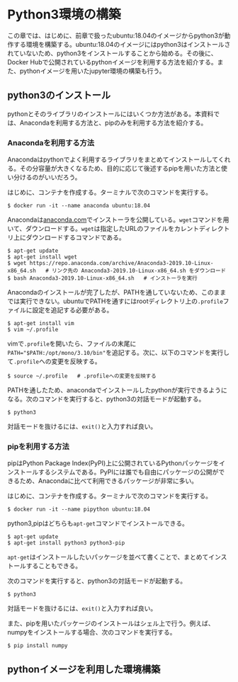 # Python3環境の構築

この章では、はじめに、前章で扱ったubuntu:18.04のイメージからpython3が動作する環境を構築する。ubuntu:18.04のイメージにはpython3はインストールされていないため、python3をインストールすることから始める。その後に、Docker Hubで公開されているpythonイメージを利用する方法を紹介する。また、pythonイメージを用いたjupyter環境の構築も行う。

## python3のインストール
pythonとそのライブラリのインストールにはいくつか方法がある。本資料では、Anacondaを利用する方法と、pipのみを利用する方法を紹介する。
### Anacondaを利用する方法
Anacondaはpythonでよく利用するライブラリをまとめてインストールしてくれる。その分容量が大きくなるため、目的に応じて後述するpipを用いた方法と使い分けるのがいいだろう。

はじめに、コンテナを作成する。ターミナルで次のコマンドを実行する。
```shell
$ docker run -it --name anaconda ubuntu:18.04
```
Anacondaは[anaconda.com](https://www.anaconda.com/products/distribution)でインストーラを公開している。`wget`コマンドを用いて、ダウンロードする。`wget`は指定したURLのファイルをカレントディレクトリ上にダウンロードするコマンドである。
```shell
$ apt-get update
$ apt-get install wget
$ wget https://repo.anaconda.com/archive/Anaconda3-2019.10-Linux-x86_64.sh   # リンク先の Anaconda3-2019.10-Linux-x86_64.sh をダウンロード
$ bash Anaconda3-2019.10-Linux-x86_64.sh   # インストーラを実行
```
Anacondaのインストールが完了したが、PATHを通していないため、このままでは実行できない。ubuntuでPATHを通すにはrootディレクトリ上の`.profile`ファイルに設定を追記する必要がある。
```shell
$ apt-get install vim
$ vim ~/.profile
```
vimで`.profile`を開いたら、ファイルの末尾に`PATH="$PATH:/opt/mono/3.10/bin"`を追記する。次に、以下のコマンドを実行して`.profile`への変更を反映する。
```shell
$ source ~/.profile   # .profileへの変更を反映する
```
PATHを通したため、anacondaでインストールしたpythonが実行できるようになる。次のコマンドを実行すると、python3の対話モードが起動する。
```shell
$ python3
```
対話モードを抜けるには、`exit()`と入力すれば良い。
### pipを利用する方法
pipはPython Package Index(PyPI)上に公開されているPythonパッケージをインストールするシステムである。PyPIには誰でも自由にパッケージの公開ができるため、Anacondaに比べて利用できるパッケージが非常に多い。

はじめに、コンテナを作成する。ターミナルで次のコマンドを実行する。
```shell
$ docker run -it --name pipython ubuntu:18.04
```
python3,pipはどちらも`apt-get`コマンドでインストールできる。
```shell
$ apt-get update
$ apt-get install python3 python3-pip
```
`apt-get`はインストールしたいパッケージを並べて書くことで、まとめてインストールすることもできる。

次のコマンドを実行すると、python3の対話モードが起動する。
```shell
$ python3
```
対話モードを抜けるには、`exit()`と入力すれば良い。

また、pipを用いたパッケージのインストールはシェル上で行う。例えば、numpyをインストールする場合、次のコマンドを実行する。
```shell
$ pip install numpy
```

## pythonイメージを利用した環境構築